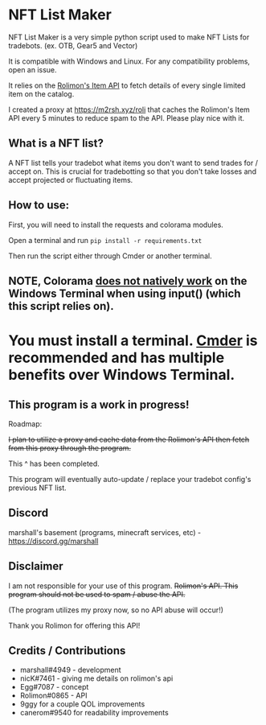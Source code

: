 # NFT List Maker

NFT List Maker is a very simple python script used to make NFT Lists for tradebots. (ex. OTB, Gear5 and Vector)

It is compatible with Windows and Linux. For any compatibility problems, open an issue.

It relies on the [Rolimon's Item API](https://www.rolimons.com/itemapi/itemdetails) to fetch details of every single limited item on the catalog. 

I created a proxy at https://m2rsh.xyz/roli that caches the Rolimon's Item API every 5 minutes to reduce spam to the API. Please play nice with it.

## What is a NFT list?

A NFT list tells your tradebot what items you don't want to send trades for / accept on. This is crucial for tradebotting so that you don't take losses and accept projected or fluctuating items.

## How to use:

First, you will need to install the requests and colorama modules.

Open a terminal and run ``pip install -r requirements.txt``

Then run the script either through Cmder or another terminal. 

## NOTE, Colorama [does not natively work](https://github.com/tartley/colorama/issues/103) on the Windows Terminal when using input() (which this script relies on). 
# You must install a terminal. [Cmder](https://cmder.net/) is recommended and has multiple benefits over Windows Terminal.

## This program is a work in progress!

Roadmap:

~~I plan to utilize a proxy and cache data from the Rolimon's API then fetch from this proxy through the program.~~

This ^ has been completed.

This program will eventually auto-update / replace your tradebot config's previous NFT list.

## Discord 

marshall's basement (programs, minecraft services, etc) - https://discord.gg/marshall

## Disclaimer

I am not responsible for your use of this program. ~~Rolimon's API. This program should not be used to spam / abuse the API.~~

(The program utilizes my proxy now, so no API abuse will occur!)

Thank you Rolimon for offering this API!

## Credits / Contributions

+ marshall#4949 - development
+ nicK#7461 - giving me details on rolimon's api
+ Egg#7087 - concept
+ Rolimon#0865 - API
+ 9ggy for a couple QOL improvements
+ canerom#9540 for readability improvements


